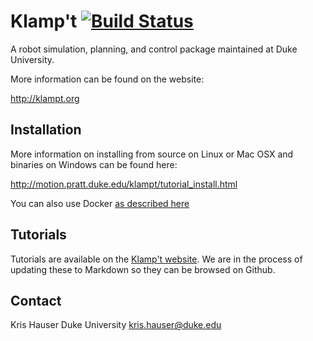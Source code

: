 # Klamp't [![Build Status](https://travis-ci.org/krishauser/Klampt.svg?branch=master)](https://travis-ci.org/arocchi/Klampt)

A robot simulation, planning, and control package maintained at Duke University.

More information can be found on the website:

   http://klampt.org

## Installation

More information on installing from source on Linux or Mac OSX and binaries on Windows can be found here:

   http://motion.pratt.duke.edu/klampt/tutorial_install.html

You can also use Docker [as described here](Documentation/Install-Docker.md)

## Tutorials 

Tutorials are available on the [Klamp't website](http://klampt.org).  We are in the process of updating these to Markdown so they can be browsed on Github.

## Contact

Kris Hauser
Duke University
kris.hauser@duke.edu

